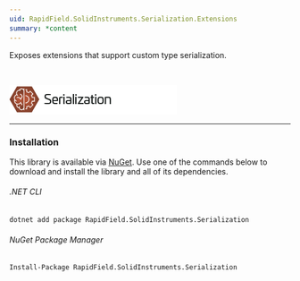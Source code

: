 ```yaml
---
uid: RapidField.SolidInstruments.Serialization.Extensions
summary: *content
---
```


<!--
Copyright (c) RapidField LLC. Licensed under the MIT License. See LICENSE.txt in the project root for license information.
-->

Exposes extensions that support custom type serialization.

<br />

![Serialization label](../images/Label.Serialization.300w.png)
- - -

### Installation

This library is available via [NuGet](https://docs.microsoft.com/en-us/nuget/quickstart/install-and-use-a-package-in-visual-studio). Use one of the commands below to download and install the library and all of its dependencies.

###### .NET CLI

```shell
dotnet add package RapidField.SolidInstruments.Serialization
```

###### NuGet Package Manager

```shell
Install-Package RapidField.SolidInstruments.Serialization
```